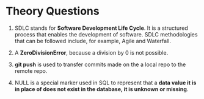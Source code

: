 # Theory Questions

1. SDLC stands for __Software Development Life Cycle__. It is a structured process that enables the development of software. SDLC methodologies that can be followed include, for example, Agile and Waterfall.

2. A __ZeroDivisionError__, because a division by 0 is not possible.

3. __git push__ is used to transfer commits made on the a local repo to the remote repo.

4. NULL is a special marker used in SQL to represent that a __data value it is in place of does not exist in the database, it is unknown or missing__. 